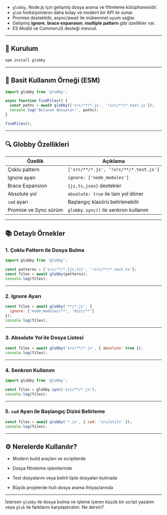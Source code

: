 
- `globby`, Node.js için gelişmiş dosya arama ve filtreleme kütüphanesidir.
- `glob` fonksiyonlarını daha kolay ve modern bir API ile sunar.
- Promise desteklidir, async/await ile mükemmel uyum sağlar.
- Gelişmiş **ignore**, **brace expansion**, **multiple pattern** gibi özellikler var.
- ES Modül ve CommonJS desteği mevcut.

---

## 🔧 Kurulum

```bash
npm install globby
```

---

## 📄 Basit Kullanım Örneği (ESM)

```js
import globby from 'globby';

async function findFiles() {
  const paths = await globby(['src/**/*.js', '!src/**/*.test.js']);
  console.log('Bulunan dosyalar:', paths);
}

findFiles();
```

---

## 🔍 Globby Özellikleri

|Özellik|Açıklama|
|---|---|
|Çoklu pattern|`['src/**/*.js', '!src/**/*.test.js']`|
|Ignore ayarı|`ignore: ['node_modules']`|
|Brace Expansion|`{js,ts,json}` destekler|
|Absolute yol|`absolute: true` ile tam yol döner|
|`cwd` ayarı|Başlangıç klasörü belirlenebilir|
|Promise ve Sync sürüm|`globby.sync()` ile senkron kullanım|

---

## 📚 Detaylı Örnekler

### 1. Çoklu Pattern ile Dosya Bulma

```js
import globby from 'globby';

const patterns = ['src/**/*.{js,ts}', '!src/**/*.test.ts'];
const files = await globby(patterns);
console.log(files);
```

---

### 2. Ignore Ayarı

```js
const files = await globby('**/*.js', {
  ignore: ['node_modules/**', 'dist/**']
});
console.log(files);
```

---

### 3. Absolute Yol ile Dosya Listesi

```js
const files = await globby('src/**/*.js', { absolute: true });
console.log(files);
```

---

### 4. Senkron Kullanım

```js
import globby from 'globby';

const files = globby.sync('src/**/*.js');
console.log(files);
```

---

### 5. `cwd` Ayarı ile Başlangıç Dizini Belirleme

```js
const files = await globby('*.js', { cwd: 'src/utils' });
console.log(files);
```

---

## ⚙️ Nerelerde Kullanılır?

- Modern build araçları ve scriptlerde
    
- Dosya filtreleme işlemlerinde
    
- Test dosyalarını veya belirli tipte dosyaları bulmada
    
- Büyük projelerde hızlı dosya arama ihtiyaçlarında
    

---

İstersen `globby` ile dosya bulma ve işleme içeren küçük bir script yazalım veya `glob` ile farklarını karşılaştıralım. Ne dersin?